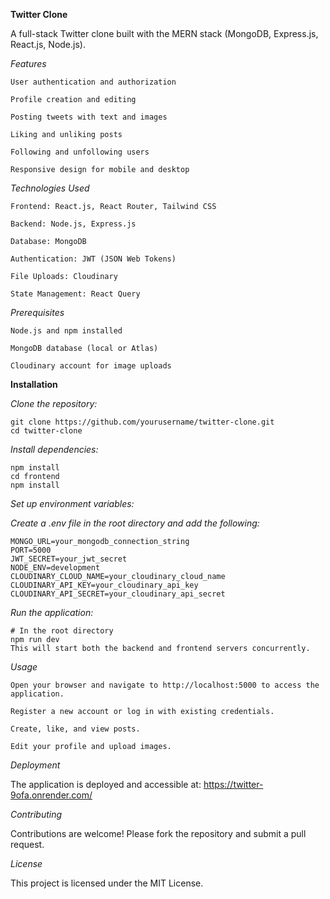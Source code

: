 **Twitter Clone**

A full-stack Twitter clone built with the MERN stack (MongoDB, Express.js, React.js, Node.js).

_Features_

    User authentication and authorization
    
    Profile creation and editing
    
    Posting tweets with text and images
    
    Liking and unliking posts
    
    Following and unfollowing users
    
    Responsive design for mobile and desktop



_Technologies Used_

    Frontend: React.js, React Router, Tailwind CSS
    
    Backend: Node.js, Express.js
    
    Database: MongoDB
    
    Authentication: JWT (JSON Web Tokens)
    
    File Uploads: Cloudinary
    
    State Management: React Query

_Prerequisites_

    Node.js and npm installed
    
    MongoDB database (local or Atlas)
    
    Cloudinary account for image uploads

**Installation**

_Clone the repository:_

    git clone https://github.com/yourusername/twitter-clone.git
    cd twitter-clone

_Install dependencies:_

    npm install
    cd frontend
    npm install

_Set up environment variables:_

_Create a .env file in the root directory and add the following:_

    MONGO_URL=your_mongodb_connection_string
    PORT=5000
    JWT_SECRET=your_jwt_secret
    NODE_ENV=development
    CLOUDINARY_CLOUD_NAME=your_cloudinary_cloud_name
    CLOUDINARY_API_KEY=your_cloudinary_api_key
    CLOUDINARY_API_SECRET=your_cloudinary_api_secret
    
_Run the application:_

    # In the root directory
    npm run dev
    This will start both the backend and frontend servers concurrently.

_Usage_

    Open your browser and navigate to http://localhost:5000 to access the application.
    
    Register a new account or log in with existing credentials.
    
    Create, like, and view posts.
    
    Edit your profile and upload images.

_Deployment_

The application is deployed and accessible at: https://twitter-9ofa.onrender.com/

_Contributing_

Contributions are welcome! Please fork the repository and submit a pull request.

_License_

This project is licensed under the MIT License.
